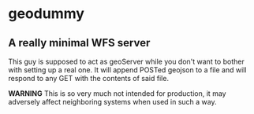 # geodummy
## A really minimal WFS server

This guy is supposed to act as geoServer while you don't want to bother with setting up a real one.
It will append POSTed geojson to a file and will respond to any GET with the contents of said file.

**WARNING** This is so very much not intended for production, it may adversely affect neighboring systems when used in such a way.
